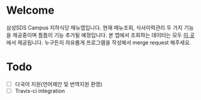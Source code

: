 # Welcome
삼성SDS Campus 지하식당 메뉴앱입니다.
현재 메뉴조회, 식사이력관리 두 가지 기능을 제공중이며 틈틈이 기능 추가될 예정입니다.
본 앱에서 조회하는 데이터는 모두 [이 곳](https://github.com/kimhanjoon/sdsfoodcourtmenu)에서 제공됩니다.
누구든지 자유롭게 프로그램을 작성해서 merge request 해주세요.


# Todo
- [ ] 다국어 지원(언어제안 및 번역지원 환영)
- [ ] Travis-ci integration
